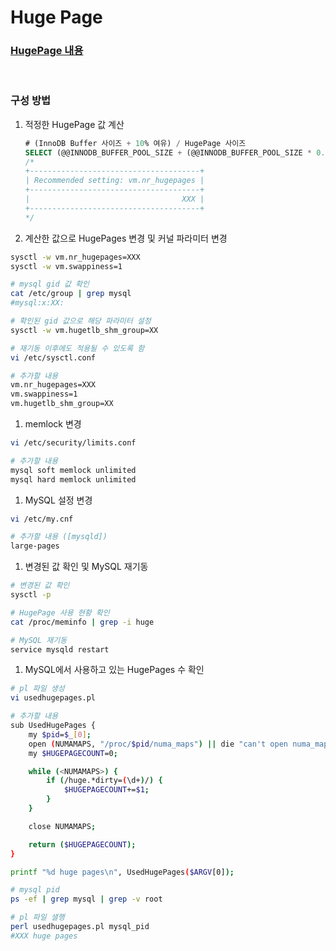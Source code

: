 Huge Page
===

### [HugePage 내용](../../linux/hugepage/README.md)

<br>

### 구성 방법
1. 적정한 HugePage 값 계산
    ```sql
    # (InnoDB Buffer 사이즈 + 10% 여유) / HugePage 사이즈
    SELECT (@@INNODB_BUFFER_POOL_SIZE + (@@INNODB_BUFFER_POOL_SIZE * 0.1 )) / 1024 / 1024 / 2 AS "Recommended setting: vm.nr_hugepages";
    /*
    +--------------------------------------+
    | Recommended setting: vm.nr_hugepages |
    +--------------------------------------+
    |                                  XXX |
    +--------------------------------------+
    */
    ```

1. 계산한 값으로 HugePages 변경 및 커널 파라미터 변경
```sh
sysctl -w vm.nr_hugepages=XXX
sysctl -w vm.swappiness=1

# mysql gid 값 확인
cat /etc/group | grep mysql
#mysql:x:XX:

# 확인된 gid 값으로 해당 파라미터 설정
sysctl -w vm.hugetlb_shm_group=XX

# 재기동 이후에도 적용될 수 있도록 함
vi /etc/sysctl.conf

# 추가할 내용
vm.nr_hugepages=XXX
vm.swappiness=1
vm.hugetlb_shm_group=XX
```

1. memlock 변경
```sh
vi /etc/security/limits.conf

# 추가할 내용
mysql soft memlock unlimited
mysql hard memlock unlimited
```

1. MySQL 설정 변경
```sh
vi /etc/my.cnf

# 추가할 내용 ([mysqld])
large-pages
```

1. 변경된 값 확인 및 MySQL 재기동
```sh
# 변경된 값 확인
sysctl -p

# HugePage 사용 현황 확인
cat /proc/meminfo | grep -i huge

# MySQL 재기동
service mysqld restart
```

1. MySQL에서 사용하고 있는 HugePages 수 확인
```sh
# pl 파일 생성
vi usedhugepages.pl

# 추가할 내용
sub UsedHugePages {
    my $pid=$_[0];
    open (NUMAMAPS, "/proc/$pid/numa_maps") || die "can't open numa_maps";
    my $HUGEPAGECOUNT=0;

    while (<NUMAMAPS>) {
        if (/huge.*dirty=(\d+)/) {
            $HUGEPAGECOUNT+=$1;
        }
    }

    close NUMAMAPS;

    return ($HUGEPAGECOUNT);
}

printf "%d huge pages\n", UsedHugePages($ARGV[0]);

# mysql pid
ps -ef | grep mysql | grep -v root

# pl 파일 샐행
perl usedhugepages.pl mysql_pid
#XXX huge pages
```

<br>
